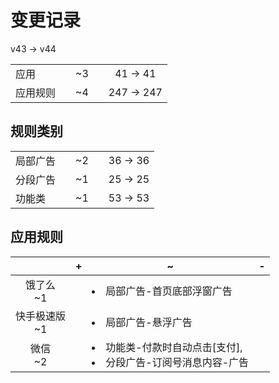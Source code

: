 # 变更记录

v43 -> v44

||||||
|-|:-:|:-:|:-:|:-:|
|应用||~3||41 -> 41|
|应用规则||~4||247 -> 247|

## 规则类别

||||||
|-|:-:|:-:|:-:|:-:|
|局部广告||~2||36 -> 36|
|分段广告||~1||25 -> 25|
|功能类||~1||53 -> 53|

## 应用规则

||+|~|-|
|:-:|-|-|-|
|饿了么<br>~1||<li>局部广告-首页底部浮窗广告||
|快手极速版<br>~1||<li>局部广告-悬浮广告||
|微信<br>~2||<li>功能类-付款时自动点击[支付],<li>分段广告-订阅号消息内容-广告||
